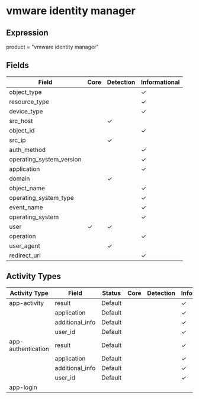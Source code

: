 vmware identity manager
=======================

Expression
----------

product = "vmware identity manager"

Fields
------

| Field                    | Core     | Detection | Informational |
| ------------------------ | -------- | --------- | ------------- |
| object_type              |          |           | &#10003;      |
| resource_type            |          |           | &#10003;      |
| device_type              |          |           | &#10003;      |
| src_host                 |          | &#10003;  |               |
| object_id                |          |           | &#10003;      |
| src_ip                   |          | &#10003;  |               |
| auth_method              |          |           | &#10003;      |
| operating_system_version |          |           | &#10003;      |
| application              |          |           | &#10003;      |
| domain                   |          | &#10003;  |               |
| object_name              |          |           | &#10003;      |
| operating_system_type    |          |           | &#10003;      |
| event_name               |          |           | &#10003;      |
| operating_system         |          |           | &#10003;      |
| user                     | &#10003; | &#10003;  |               |
| operation                |          |           | &#10003;      |
| user_agent               |          | &#10003;  |               |
| redirect_url             |          |           | &#10003;      |

Activity Types
--------------

| Activity Type      | Field           | Status  | Core | Detection | Informational |
| ------------------ | --------------- | ------- | ---- | --------- | ------------- |
| app-activity       | result          | Default |      |           | &#10003;      |
|                    | application     | Default |      |           | &#10003;      |
|                    | additional_info | Default |      |           | &#10003;      |
|                    | user_id         | Default |      |           | &#10003;      |
| app-authentication | result          | Default |      |           | &#10003;      |
|                    | application     | Default |      |           | &#10003;      |
|                    | additional_info | Default |      |           | &#10003;      |
|                    | user_id         | Default |      |           | &#10003;      |
| app-login          |                 |         |      |           |               |

